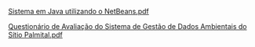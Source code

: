 [Sistema em Java utilizando o NetBeans.pdf](https://github.com/user-attachments/files/17156408/Sistema.em.Java.utilizando.o.NetBeans.pdf)


[Questionário de Avaliação do Sistema de Gestão de Dados Ambientais do Sítio Palmital.pdf](https://github.com/user-attachments/files/17156407/Questionario.de.Avaliacao.do.Sistema.de.Gestao.de.Dados.Ambientais.do.Sitio.Palmital.pdf)
